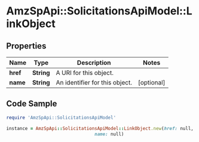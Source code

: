 # AmzSpApi::SolicitationsApiModel::LinkObject

## Properties

Name | Type | Description | Notes
------------ | ------------- | ------------- | -------------
**href** | **String** | A URI for this object. | 
**name** | **String** | An identifier for this object. | [optional] 

## Code Sample

```ruby
require 'AmzSpApi::SolicitationsApiModel'

instance = AmzSpApi::SolicitationsApiModel::LinkObject.new(href: null,
                                 name: null)
```


